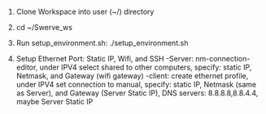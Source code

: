 1. Clone Workspace into user (~/) directory
2. cd ~/Swerve_ws
3. Run setup_environment.sh: ./setup_environment.sh

1. Setup Ethernet Port: Static IP, Wifi, and SSH
-Server: nm-connection-editor, under IPV4 select shared to other computers, specify: static IP, Netmask, and Gateway (wifi gateway)
-client: create ethernet profile, under IPV4 set connection to manual, specify: static IP, Netmask (same as Server), and Gateway (Server Static IP), DNS servers: 8.8.8.8,8.8.4.4, maybe Server Static IP